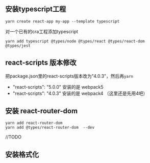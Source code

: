 ## 安装typescript工程
```
yarn create react-app my-app --template typescript
```

对一个已有的cra工程添加typescript
```
yarn add typescript @types/node @types/react @types/react-dom @types/jest
```

## react-scripts 版本修改
把package.json里的react-scripts版本改为"4.0.3"，然后再`yarn`
- "react-scripts": "5.0.0" 安装的是 webpack5
- "react-scripts": "4.0.3" 安装的是 webpack4 （这里还是先用4吧）

## 安装 react-router-dom
```
yarn add react-router-dom 
yarn add @types/react-router-dom  --dev
```

//TODO 
## 安装格式化